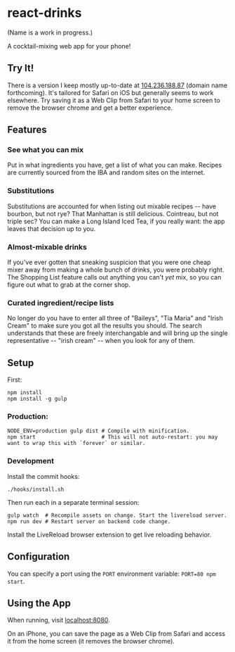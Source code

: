 # react-drinks

(Name is a work in progress.)

A cocktail-mixing web app for your phone!

## Try It!

There is a version I keep mostly up-to-date at [104.236.188.87](104.236.188.87) (domain name forthcoming). It's tailored for Safari on iOS but generally seems to work elsewhere. Try saving it as a Web Clip from Safari to your home screen to remove the browser chrome and get a better experience.

## Features

### See what you can mix

Put in what ingredients you have, get a list of what you can make. Recipes are currently sourced from the IBA and random sites on the internet.

### Substitutions

Substitutions are accounted for when listing out mixable recipes -- have bourbon, but not rye? That Manhattan is still delicious. Cointreau, but not triple sec? You can make a Long Island Iced Tea, if you really want: the app leaves that decision up to you.

### Almost-mixable drinks

If you've ever gotten that sneaking suspicion that you were one cheap mixer away from making a whole bunch of drinks, you were probably right. The Shopping List feature calls out anything you can't _yet_ mix, so you can figure out what to grab at the corner shop.

### Curated ingredient/recipe lists

No longer do you have to enter all three of "Baileys", "Tia Maria" and "Irish Cream" to make sure you got all the results you should. The search understands that these are freely interchangable and will bring up the single representative -- "irish cream" -- when you look for any of them.

## Setup

First:

    npm install
    npm install -g gulp

### Production:

    NODE_ENV=production gulp dist # Compile with minification.
    npm start                     # This will not auto-restart: you may want to wrap this with `forever` or similar.

### Development

Install the commit hooks:

    ./hooks/install.sh

Then run each in a separate terminal session:

    gulp watch  # Recompile assets on change. Start the livereload server.
    npm run dev # Restart server on backend code change.

Install the LiveReload browser extension to get live reloading behavior.

## Configuration

You can specify a port using the `PORT` environment variable: `PORT=80 npm start`.

## Using the App

When running, visit [localhost:8080](http://localhost:8080/).

On an iPhone, you can save the page as a Web Clip from Safari and access it from the home screen (it removes the browser chrome).
